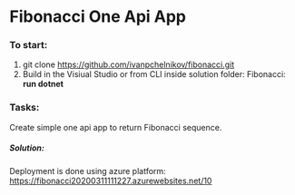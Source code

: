 # Fibonacci One Api App

 ### To start: 

1. git clone https://github.com/ivanpchelnikov/fibonacci.git
2. Build in the Visiual Studio or 
   from CLI inside solution folder: Fibonacci:
      <b>run dotnet</b>
 
### Tasks:
 Create simple one api app to return Fibonacci sequence.

##### Solution: 

Deployment is done using azure platform: https://fibonacci20200311111227.azurewebsites.net/10
